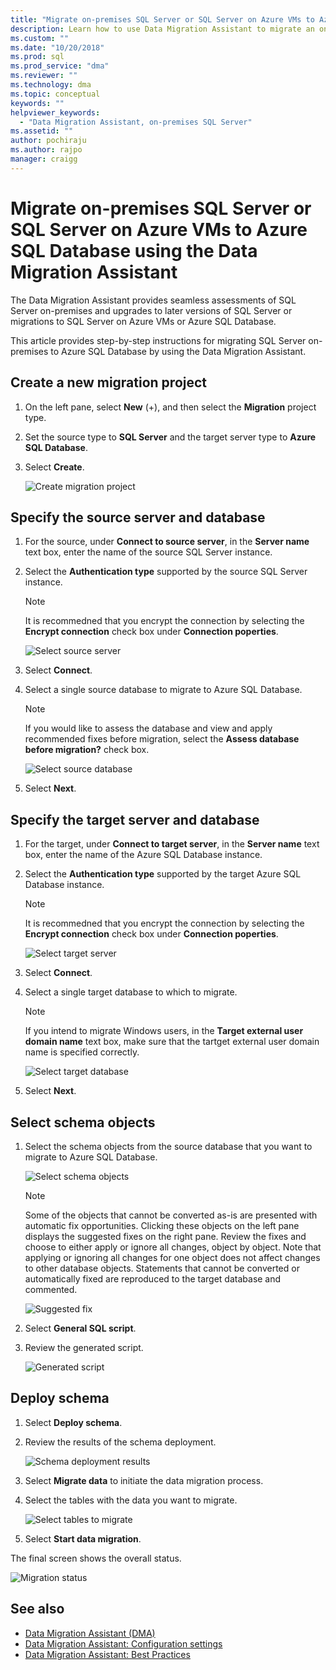 ```yaml
---
title: "Migrate on-premises SQL Server or SQL Server on Azure VMs to Azure SQL Database using the Data Migration Assistant | Microsoft Docs"
description: Learn how to use Data Migration Assistant to migrate an on-premises SQL Server to Azure SQL Database
ms.custom: ""
ms.date: "10/20/2018"
ms.prod: sql
ms.prod_service: "dma"
ms.reviewer: ""
ms.technology: dma
ms.topic: conceptual
keywords: ""
helpviewer_keywords: 
  - "Data Migration Assistant, on-premises SQL Server"
ms.assetid: ""
author: pochiraju
ms.author: rajpo
manager: craigg
---
```


# Migrate on-premises SQL Server or SQL Server on Azure VMs to Azure SQL Database using the Data Migration Assistant

The Data Migration Assistant provides seamless assessments of SQL Server on-premises and upgrades to later versions of SQL Server or migrations to SQL Server on Azure VMs or Azure SQL Database.

This article provides step-by-step instructions for migrating SQL Server on-premises to Azure SQL Database by using the Data Migration Assistant.   

## Create a new migration project

1. On the left pane, select **New** (+), and then select the **Migration** project type.

2. Set the source type to **SQL Server** and the target server type to **Azure SQL Database**.

3. Select **Create**.

   ![Create migration project](../dma/media/NewCreate1.png)

## Specify the source server and database

1. For the source, under **Connect to source server**, in the **Server name** text box, enter the name of the source SQL Server instance.

2. Select the **Authentication type** supported by the source SQL Server instance.

   > [!NOTE]
   > It is recommedned that you encrypt the connection by selecting the **Encrypt connection** check box under **Connection poperties**.

    ![Select source server](../dma/media/select-source-server.png)

3. Select **Connect**.

4. Select a single source database to migrate to Azure SQL Database.

   > [!NOTE]
   > If you would like to assess the database and view and apply recommended fixes before migration, select the **Assess database before migration?** check box.

    ![Select source database](../dma/media/select-source-database.png)

5. Select **Next**.

## Specify the target server and database

1. For the target, under **Connect to target server**, in the **Server name** text box, enter the name of the Azure SQL Database instance. 

2. Select the **Authentication type** supported by the target Azure SQL Database instance.

   > [!NOTE]
   > It is recommedned that you encrypt the connection by selecting the **Encrypt connection** check box under **Connection poperties**.

     ![Select target server](../dma/media/select-target-server.png)

3. Select **Connect**.

4. Select a single target database to which to migrate.

   > [!NOTE]
   > If you intend to migrate Windows users, in the **Target external user domain name** text box, make sure that the tartget external user domain name is specified correctly.

    ![Select target database](../dma/media/select-target-database.png)

5. Select **Next**.

## Select schema objects

1.	Select the schema objects from the source database that you want to migrate to Azure SQL Database.

    ![Select schema objects](../dma/media/select-schema-objects.png)

       > [!NOTE]
       > Some of the objects that cannot be converted as-is are presented with automatic fix opportunities. Clicking these objects on the left pane displays the suggested fixes on the right pane. Review the fixes and choose to either apply or ignore all changes, object by object. Note that applying or ignoring all changes for one object does not affect changes to other database objects. Statements that cannot be converted or automatically fixed are reproduced to the target database and commented.

    ![Suggested fix](../dma/media/suggested-fix.png)

2. Select **General SQL script**.
 
3. Review the generated script.

    ![Generated script](../dma/media/generated-script.png)

## Deploy schema

1. Select **Deploy schema**.

2. Review the results of the schema deployment.
 
    ![Schema deployment results](../dma/media/schema-deployment-results.png)

3. Select **Migrate data** to initiate the data migration process.
 
4. Select the tables with the data you want to migrate.

    ![Select tables to migrate](../dma/media/select-tables-to-migrate.png) 

5. Select **Start data migration**.
 
The final screen shows the overall status.

   ![Migration status](../dma/media/migration-status.png) 

## See also

- [Data Migration Assistant (DMA)](../dma/dma-overview.md)
- [Data Migration Assistant: Configuration settings](../dma/dma-configurationsettings.md)
- [Data Migration Assistant: Best Practices](../dma/dma-bestpractices.md)
